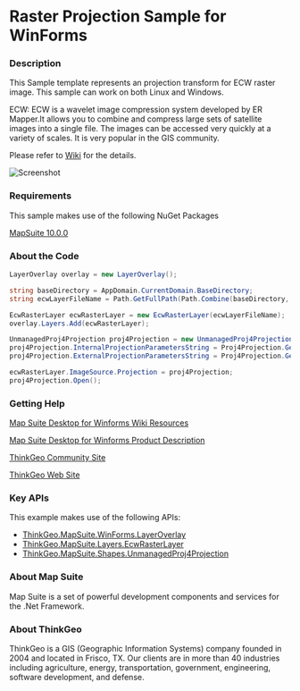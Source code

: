 # Raster Projection Sample for WinForms

### Description

This Sample template represents an projection transform for ECW raster image. This sample can work on both Linux and Windows. 

ECW: ECW is a wavelet image compression system developed by ER Mapper.It allows you to combine and compress large sets of satellite images into a single file. 
The images can be accessed very quickly at a variety of scales. It is very popular in the GIS community.

Please refer to [Wiki](http://wiki.thinkgeo.com/wiki/map_suite_desktop_for_winforms) for the details.

![Screenshot](https://gitlab.com/thinkgeo/public/thinkgeo-desktop-maps/-/raw/support/v10/samples/winforms/RasterProjectionSample/ScreenShot.png)

### Requirements
This sample makes use of the following NuGet Packages

[MapSuite 10.0.0](https://www.nuget.org/packages?q=ThinkGeo)

### About the Code
```csharp
LayerOverlay overlay = new LayerOverlay();

string baseDirectory = AppDomain.CurrentDomain.BaseDirectory;
string ecwLayerFileName = Path.GetFullPath(Path.Combine(baseDirectory, "../../App_Data/World.ecw"));

EcwRasterLayer ecwRasterLayer = new EcwRasterLayer(ecwLayerFileName);
overlay.Layers.Add(ecwRasterLayer);

UnmanagedProj4Projection proj4Projection = new UnmanagedProj4Projection();
proj4Projection.InternalProjectionParametersString = Proj4Projection.GetDecimalDegreesParametersString();
proj4Projection.ExternalProjectionParametersString = Proj4Projection.GetGoogleMapParametersString();

ecwRasterLayer.ImageSource.Projection = proj4Projection;
proj4Projection.Open();
```
### Getting Help

[Map Suite Desktop for Winforms Wiki Resources](http://wiki.thinkgeo.com/wiki/map_suite_desktop_for_winforms)

[Map Suite Desktop for Winforms Product Description](https://thinkgeo.com/ui-controls#desktop-platforms)

[ThinkGeo Community Site](http://community.thinkgeo.com/)

[ThinkGeo Web Site](http://www.thinkgeo.com)

### Key APIs
This example makes use of the following APIs:

- [ThinkGeo.MapSuite.WinForms.LayerOverlay](http://wiki.thinkgeo.com/wiki/api/thinkgeo.mapsuite.winforms.layeroverlay)
- [ThinkGeo.MapSuite.Layers.EcwRasterLayer](http://wiki.thinkgeo.com/wiki/api/thinkgeo.mapsuite.layers.ecwrasterlayer)
- [ThinkGeo.MapSuite.Shapes.UnmanagedProj4Projection](http://wiki.thinkgeo.com/wiki/api/thinkgeo.mapsuite.shapes.unmanagedproj4projection)

### About Map Suite
Map Suite is a set of powerful development components and services for the .Net Framework.

### About ThinkGeo
ThinkGeo is a GIS (Geographic Information Systems) company founded in 2004 and located in Frisco, TX. Our clients are in more than 40 industries including agriculture, energy, transportation, government, engineering, software development, and defense.
